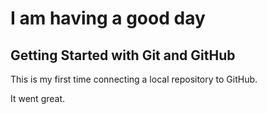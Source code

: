 # I am having a good day 

## Getting Started with Git and GitHub

This is my first time 
connecting a local repository to GitHub.

It went great.
